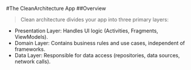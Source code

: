 #The CleanArchitecture App
##Overview
> Clean architecture divides your app into three primary layers:
- Presentation Layer: Handles UI logic (Activities, Fragments, ViewModels).
- Domain Layer: Contains business rules and use cases, independent of frameworks.
- Data Layer: Responsible for data access (repositories, data sources, network calls).

